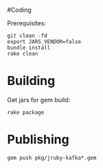 #Coding

Prerequisites:

```
git clean -fd
export JARS_VENDOR=false
bundle install
rake clean
```

# Building

Get jars for gem build:

```
rake package
```

# Publishing
`gem push pkg/jruby-kafka*.gem`
